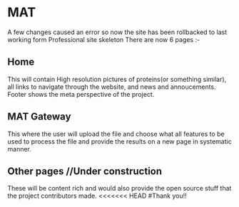 <h1>MAT</h1> 
A few changes caused an error so now the site has been rollbacked to last working form
Professional site skeleton
There are now 6 pages :-
<h2>Home</h2>
    This will contain High resolution pictures of proteins(or something similar), all links to navigate through the website, and news and annoucements. Footer shows the meta perspective of the project. 
<h2>MAT Gateway</h2>
    This where the user will upload the file and choose what all features to be used to process the file and provide the results on a new page in systematic manner.
<h2>Other pages   //Under construction </h2>
    These will be content rich and would also provide the open source stuff that the project contributors made.
<<<<<<< HEAD
#Thank you!!  
